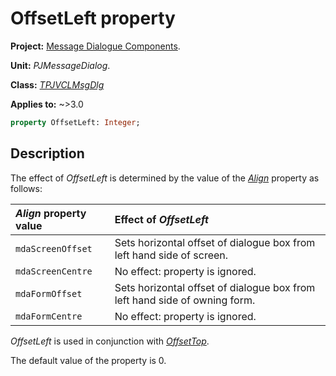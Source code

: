 # OffsetLeft property

**Project:** [Message Dialogue Components](../API.md).

**Unit:** _PJMessageDialog_.

**Class:** _[TPJVCLMsgDlg](./TPJVCLMsgDlg.md)_

**Applies to:** ~>3.0

```pascal
property OffsetLeft: Integer;
```

## Description

The effect of _OffsetLeft_ is determined by the value of the _[Align](./TPJVCLMsgDlg-Align.md)_ property as follows:

| _Align_ property value | Effect of _OffsetLeft_ |
|:-----------------------|:-----------------------|
| `mdaScreenOffset` | Sets horizontal offset of dialogue box from left hand side of screen. |
| `mdaScreenCentre` | No effect: property is ignored. |
| `mdaFormOffset` | Sets horizontal offset of dialogue box from left hand side of owning form. |
| `mdaFormCentre` | No effect: property is ignored.|

_OffsetLeft_ is used in conjunction with _[OffsetTop](./TPJVCLMsgDlg-OffsetTop.md)_.

The default value of the property is 0.
